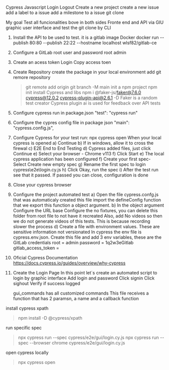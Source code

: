 Cypress Javascript
Login
Logout
Create a new project
create a new issue
add a label to a issue
add a milestone to a issue
git clone

My goal
Test all funcionalities bove in both sides Fronte end and API via GIU graphic user interface and test the git clone by CLI

1. Install the API to be used to test. it is a gitlab image Docker
   docker run --publish 80:80 --publish 22:22 --hostname localhost wlsf82/gitlab-ce

2. Configure a GitLab root user and password
   root
   admin
3. Create an acess token
   Login
   Copy access toen

4. Create Repository
   create the package in your local environment
   add git remore repository

   > git remote add origin <link of github created>
   > git branch -M main
   > init a npm project
   > npm init
   > install Cypress and libs
   > npm i @faker-js/faker@7.6.0 cypress@12.0.2 cypress-plugin-api@2.6.1 -D
   > Faker is a random test creator
   > Cypress plugin ai is used for feedback over API tests

5. Configure cypress run in package.json
   "test": "cypress run"
6. Configure the cypres config file in package json
   "main": "cypress.config.js",
7. Configure Cypress for your test
   run: npx cypress open
   When your local cypress is opened
   a) Continue
   b) If in windows, allow it to cross the firewal
   c) E2E End to End Testing
   d) Cypress added files, just click Continue
   e) Select your browser - Chrome v113
   f) Click Start
   e) The local cypress application has been configured
   f) Create your first spec- Select Create new empty spec
   g) Rename the first spec to login cypress\e2e\login.cy.js
   h) Click Okay, run the spec
   i) After the test run see that it passed. If passed you can close, configuration is done
8. Close your cypress browser
9. Configure the project automated test
   a) Open the file cypress.confg.js that was automaticaly created
   this file import the defineConfig function that we export this function a object argument.
   b) In the object argument
   Configure the URL base
   Configure the no fixtures, you can delete this folder from root file to not have it recreated
   Also, add No videos so then we do not generate videos of this tests. This is because recording slower the process
   d) Create a file with environment values. These are sensitive information not versionated
   In cypress the env file is cypress.env.json. Create this file and add 3 env variables, these are the GitLab credentials
   root = admin
   password = 1q2w3eGitlab
   gitlab_access_token =
10. Oficial Cypress Documentation
    https://docs.cypress.io/guides/overview/why-cypress
11. Create the Login Page
    In this point let´s create an automated script to login by graphic interface
    Add login and password
    Click signin
    Click sighout
    Verify if success logged

    gui_commands has all customized commands
    This file receives a function that has 2 paramsn, a name and a callback function

install cypress xpath

> npm install -D @cypress/xpath

run specific spec

> npx cypress run --spec cypress/e2e/gui/login.cy.js
> npx cypress run --spec --browser chrome cypress/e2e/gui/login.cy.js

open cypress locally

> npx cypress open
